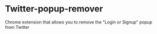 # Twitter-popup-remover
Chrome extension that allows you to remove the "Login or Signup" popup from Twitter
